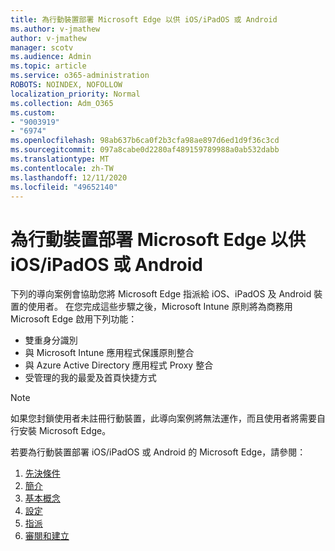 ```yaml
---
title: 為行動裝置部署 Microsoft Edge 以供 iOS/iPadOS 或 Android
ms.author: v-jmathew
author: v-jmathew
manager: scotv
ms.audience: Admin
ms.topic: article
ms.service: o365-administration
ROBOTS: NOINDEX, NOFOLLOW
localization_priority: Normal
ms.collection: Adm_O365
ms.custom:
- "9003919"
- "6974"
ms.openlocfilehash: 98ab637b6ca0f2b3cfa98ae897d6ed1d9f36c3cd
ms.sourcegitcommit: 097a8cabe0d2280af489159789988a0ab532dabb
ms.translationtype: MT
ms.contentlocale: zh-TW
ms.lasthandoff: 12/11/2020
ms.locfileid: "49652140"
---
```

# <a name="deploy-microsoft-edge-for-mobile-for-iosipados-or-android"></a>為行動裝置部署 Microsoft Edge 以供 iOS/iPadOS 或 Android

下列的導向案例會協助您將 Microsoft Edge 指派給 iOS、iPadOS 及 Android 裝置的使用者。 在您完成這些步驟之後，Microsoft Intune 原則將為商務用 Microsoft Edge 啟用下列功能：

- 雙重身分識別
- 與 Microsoft Intune 應用程式保護原則整合
- 與 Azure Active Directory 應用程式 Proxy 整合
- 受管理的我的最愛及首頁快捷方式

> [!NOTE]
> 如果您封鎖使用者未註冊行動裝置，此導向案例將無法運作，而且使用者將需要自行安裝 Microsoft Edge。

若要為行動裝置部署 iOS/iPadOS 或 Android 的 Microsoft Edge，請參閱：

1. [先決條件](https://go.microsoft.com/fwlink/?linkid=2133027)
2. [簡介](https://go.microsoft.com/fwlink/?linkid=2133520)
3. [基本概念](https://go.microsoft.com/fwlink/?linkid=2133421)
4. [設定](https://go.microsoft.com/fwlink/?linkid=2133521)
5. [指派](https://go.microsoft.com/fwlink/?linkid=2132869)
6. [審閱和建立](https://go.microsoft.com/fwlink/?linkid=2133522)

